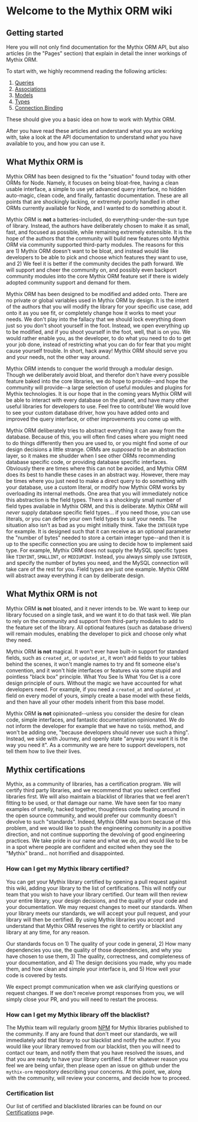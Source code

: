 # Welcome to the Mythix ORM wiki

## Getting started

Here you will not only find documentation for the Mythix ORM API, but also articles (in the "Pages" section) that explain in detail the inner workings of Mythix ORM.

To start with, we highly recommend reading the following articles:

  1. [Queries](./Queries)
  2. [Associations](./Associations)
  3. [Models](./Models)
  4. [Types](./TypesReference)
  5. [Connection Binding](./ConnectionBinding)

These should give you a basic idea on how to work with Mythix ORM.

After you have read these articles and understand what you are working with, take a look at the API documentation to understand _what_ you have available to you, and how you can use it.

## What Mythix ORM **is**

Mythix ORM has been designed to fix the "situation" found today with other ORMs for Node. Namely, it focuses on being bloat-free, having a clean usable interface, a simple to use yet advanced query interface, no hidden auto-magic, clean code, and finally, fantastic documentation. These are all points that are shockingly lacking, or extremely poorly handled in other ORMs currently available for Node, and I wanted to do something about it.

Mythix ORM is **not** a batteries-included, do everything-under-the-sun type of library. Instead, the authors have deliberately chosen to make it as small, fast, and focused as possible, while remaining extremely extensible. It is the hope of the authors that the community will build new features onto Mythix ORM via community supported third-party modules. The reasons for this are 1) Mythix ORM doesn't want to be bloat, and instead would like developers to be able to pick and choose which features they want to use, and 2) We feel it is better if the community decides the path forward. We will support and cheer the community on, and possibly even backport community modules into the core Mythix ORM feature set if there is widely adopted community support and demand for them.

Mythix ORM has been designed to be modified and added onto. There are no private or global variables used in Mythix ORM by design. It is the intent of the authors that you will modify the library for your specific use case, add onto it as you see fit, or completely change how it works to meet your needs. We don't play into the fallacy that we should lock everything down just so you don't shoot yourself in the foot. Instead, we open everything up to be modified, and if you shoot yourself in the foot, well, that is on you. We would rather enable you, as the developer, to do what you need to do to get your job done, instead of restricting what you can do for fear that you might cause yourself trouble. In short, hack away! Mythix ORM should serve you and your needs, not the other way around.

Mythix ORM intends to conquer the world through a modular design. Though we deliberately avoid bloat, and therefor don't have every possible feature baked into the core libraries, we do hope to provide--and hope the community will provide--a large selection of useful modules and plugins for Mythix technologies. It is our hope that in the coming years Mythix ORM will be able to interact with every database on the planet, and have many other useful libraries for developers to use. Feel free to contribute! We would love to see your custom database driver, how you have added onto and improved the query interface, or other improvements you come up with.

Mythix ORM deliberately tries to abstract everything it can away from the database. Because of this, you will often find cases where you might need to do things differently then you are used to, or you might find some of our design decisions a little strange. ORMs are *supposed* to be an abstraction layer, so it makes me shudder when I see other ORMs recommending database specific code, or providing database specific interfaces. Obviously there are times where this can not be avoided, and Mythix ORM does its best to handle these cases in an abstract way. However, there may be times where you just need to make a direct query to do something with your database, use a custom literal, or modify how Mythix ORM works by overloading its internal methods. One area that you will immediately notice this abstraction is the field types. There is a shockingly small number of field types available in Mythix ORM, and this is deliberate. Mythix ORM will *never* supply database specific field types... if you need those, you can use literals, or you can define your own field types to suit your needs. The situation also isn't as bad as you might initially think. Take the `INTEGER` type for example. It is designed such that it can receive as an optional parameter the "number of bytes" needed to store a certain integer type--and then it is up to the specific connection you are using to decide how to implement said type. For example, Mythix ORM does not supply the MySQL specific types like `TINYINT`, `SMALLINT`, or `MEDIUMINT`. Instead, you always simply use `INTEGER`, and specify the number of bytes you need, and the MySQL connection will take care of the rest for you. Field types are just one example. Mythix ORM will abstract away everything it can by deliberate design.

## What Mythix ORM **is not**

Mythix ORM **is not** bloated, and it never intends to be. We want to keep our library focused on a single task, and we want it to do that task well. We plan to rely on the community and support from third-party modules to add to the feature set of the library. All optional features (such as database drivers) will remain modules, enabling the developer to pick and choose only what they need.

Mythix ORM **is not** magical. It won't ever have built-in support for standard fields, such as `created_at`, or `updated_at`, it won't add fields to your tables behind the scenes, it won't mangle names to try and fit someone else's convention, and it won't hide interfaces or features via some stupid and pointless "black box" principle. What You See Is What You Get is a core design principle of ours. Without the magic we have accounted for what developers need. For example, if you need a `created_at` and `updated_at` field on every model of yours, simply create a base model with these fields, and then have all your other models inherit from this base model.

Mythix ORM **is not** opinionated--unless you consider the desire for clean code, simple interfaces, and fantastic documentation opinionated. We do not inform the developer for example that we have no `toSQL` method, and won't be adding one, "because developers should never use such a thing". Instead, we side with Journey, and openly state "anyway you want it is the way you need it". As a community we are here to support developers, not tell them how to live their lives.

## Mythix certifications

Mythix, as a community of libraries, has a certification program. We will certify third party libraries, and we recommend that you select certified libraries first. We will also maintain a blacklist of libraries that we feel aren't fitting to be used, or that damage our name. We have seen far too many examples of smelly, hacked together, thoughtless code floating around in the open source community, and would prefer our community doesn't devolve to such "standards". Indeed, Mythix ORM was born because of this problem, and we would like to push the engineering community in a positive direction, and not continue supporting the devolving of good engineering practices. We take pride in our name and what we do, and would like to be in a spot where people are confident and excited when they see the "Mythix" brand... not horrified and disappointed.

### How can I get my Mythix library certified?

You can get your Mythix library certified by opening a pull request against this wiki, adding your library to the list of certifications. This will notify our team that you wish to have your library certified. Our team will then review your entire library, your design decisions, and the quality of your code and your documentation. We may request changes to meet our standards. When your library meets our standards, we will accept your pull request, and your library will then be certified. By using Mythix libraries you accept and understand that Mythix ORM reserves the right to certify or blacklist any library at any time, for any reason.

Our standards focus on 1) The quality of your code in general, 2) How many dependencies you use, the quality of those dependencies, and why you have chosen to use them, 3) The quality, correctness, and completeness of your documentation, and 4) The design decisions you made, why you made them, and how clean and simple your interface is, and 5) How well your code is covered by tests.

We expect prompt communication when we ask clarifying questions or request changes. If we don't receive prompt responses from you, we will simply close your PR, and you will need to restart the process.

### How can I get my Mythix library off the blacklist?

The Mythix team will regularly groom [NPM](https://npmjs.com/) for Mythix libraries published to the community. If any are found that don't meet our standards, we will immediately add that library to our blacklist and notify the author. If you would like your library removed from our blacklist, then you will need to contact our team, and notify them that you have resolved the issues, and that you are ready to have your library certified. If for whatever reason you feel we are being unfair, then please open an issue on github under the `mythix-orm` repository describing your concerns. At this point, we, along with the community, will review your concerns, and decide how to proceed.

### Certification list

Our list of certified and blacklisted libraries can be found on our [Certifications](./Certifications) page.